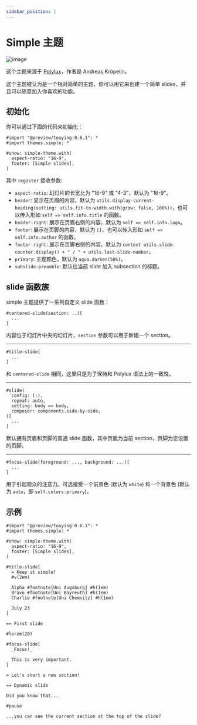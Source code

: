 ```yaml
---
sidebar_position: 1
---
```


# Simple 主题

![image](https://github.com/touying-typ/touying/assets/34951714/83d5295e-f961-4ffd-bc56-a7049848d408)

这个主题来源于 [Polylux](https://polylux.dev/book/themes/gallery/simple.html)，作者是 Andreas Kröpelin。

这个主题被认为是一个相对简单的主题，你可以用它来创建一个简单 slides，并且可以随意加入你喜欢的功能。


## 初始化

你可以通过下面的代码来初始化：

```typst
#import "@preview/touying:0.6.1": *
#import themes.simple: *

#show: simple-theme.with(
  aspect-ratio: "16-9",
  footer: [Simple slides],
)
```

其中 `register` 接收参数:

- `aspect-ratio`: 幻灯片的长宽比为 "16-9" 或 "4-3"，默认为 "16-9"。
- `header`: 显示在页眉的内容，默认为 `utils.display-current-heading(setting: utils.fit-to-width.with(grow: false, 100%))`，也可以传入形如 `self => self.info.title` 的函数。
- `header-right`: 展示在页眉右侧的内容，默认为 `self => self.info.logo`。
- `footer`: 展示在页脚的内容，默认为 `[]`，也可以传入形如 `self => self.info.author` 的函数。
- `footer-right`: 展示在页脚右侧的内容，默认为 `context utils.slide-counter.display() + " / " + utils.last-slide-number`。
- `primary`: 主题颜色，默认为 `aqua.darken(50%)`。
- `subslide-preamble`: 默认往当前 slide 加入 subsection 的标题。


## slide 函数族

simple 主题提供了一系列自定义 slide 函数：

```typst
#centered-slide(section: ..)[
  ...
]
```
内容位于幻灯片中央的幻灯片，`section` 参数可以用于新建一个 section。

---

```typst
#title-slide[
  ...
]
```

和 `centered-slide` 相同，这里只是为了保持和 Polylux 语法上的一致性。

---

```typst
#slide(
  config: (:),
  repeat: auto,
  setting: body => body,
  composer: components.side-by-side,
)[
  ...
]
```
默认拥有页眉和页脚的普通 slide 函数，其中页眉为当前 section，页脚为您设置的页脚。

---

```typst
#focus-slide(foreground: ..., background: ...)[
  ...
]
```
用于引起观众的注意力。可选接受一个前景色 (默认为 `white`) 和一个背景色 (默认为 `auto`，即 `self.colors.primary`)。


## 示例

```typst
#import "@preview/touying:0.6.1": *
#import themes.simple: *

#show: simple-theme.with(
  aspect-ratio: "16-9",
  footer: [Simple slides],
)

#title-slide[
  = Keep it simple!
  #v(2em)

  Alpha #footnote[Uni Augsburg] #h(1em)
  Bravo #footnote[Uni Bayreuth] #h(1em)
  Charlie #footnote[Uni Chemnitz] #h(1em)

  July 23
]

== First slide

#lorem(20)

#focus-slide[
  _Focus!_

  This is very important.
]

= Let's start a new section!

== Dynamic slide

Did you know that...

#pause

...you can see the current section at the top of the slide?
```


